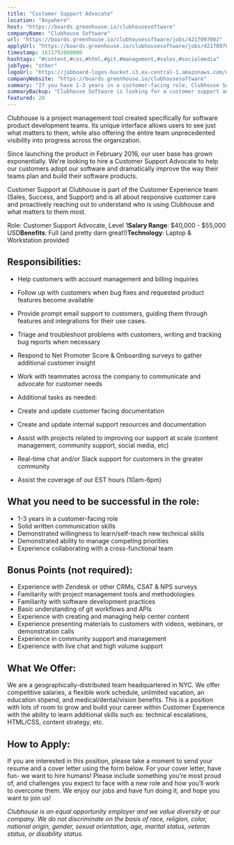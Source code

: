 ```yaml
---
title: "Customer Support Advocate"
location: "Anywhere"
host: "https://boards.greenhouse.io/clubhousesoftware"
companyName: "Clubhouse Software"
url: "https://boards.greenhouse.io/clubhousesoftware/jobs/4217097002"
applyUrl: "https://boards.greenhouse.io/clubhousesoftware/jobs/4217097002#app"
timestamp: 1611792000000
hashtags: "#content,#css,#html,#git,#management,#sales,#socialmedia"
jobType: "other"
logoUrl: "https://jobboard-logos-bucket.s3.eu-central-1.amazonaws.com/clubhouse-software"
companyWebsite: "https://boards.greenhouse.io/clubhousesoftware"
summary: "If you have 1-3 years in a customer-facing role, Clubhouse Software has a job opening for a customer support advocate"
summaryBackup: "Clubhouse Software is looking for a customer support advocate that has experience in: #content, #css, #html."
featured: 20
---
```


Clubhouse is a project management tool created specifically for software product development teams. Its unique interface allows users to see just what matters to them, while also offering the entire team unprecedented visibility into progress across the organization.

Since launching the product in February 2016, our user base has grown exponentially. We're looking to hire a Customer Support Advocate to help our customers adopt our software and dramatically improve the way their teams plan and build their software products. 

Customer Support at Clubhouse is part of the Customer Experience team (Sales, Success, and Support) and is all about responsive customer care and proactively reaching out to understand who is using Clubhouse and what matters to them most.

Role: Customer Support Advocate, Level 1**Salary Range**: $40,000 - $55,000 USD**Benefits**: Full (and pretty darn great!)**Technology**: Laptop & Workstation provided

## Responsibilities:

*   Help customers with account management and billing inquiries
*   Follow up with customers when bug fixes and requested product features become available
*   Provide prompt email support to customers, guiding them through features and integrations for their use cases.
*   Triage and troubleshoot problems with customers, writing and tracking bug reports when necessary
*   Respond to Net Promoter Score & Onboarding surveys to gather additional customer insight 
*   Work with teammates across the company to communicate and advocate for customer needs
*   Additional tasks as needed:

*   Create and update customer facing documentation
*   Create and update internal support resources and documentation
*   Assist with projects related to improving our support at scale (content management, community support, social media, etc)
*   Real-time chat and/or Slack support for customers in the greater community

*   Assist the coverage of our EST hours (10am-6pm)

## What you need to be successful in the role:

*   1-3 years in a customer-facing role
*   Solid written communication skills
*   Demonstrated willingness to learn/self-teach new technical skills
*   Demonstrated ability to manage competing priorities 
*   Experience collaborating with a cross-functional team 

## Bonus Points (not required):

*   Experience with Zendesk or other CRMs, CSAT & NPS surveys
*   Familiarity with project management tools and methodologies
*   Familiarity with software development practices
*   Basic understanding of git workflows and APIs
*   Experience with creating and managing help center content
*   Experience presenting materials to customers with videos, webinars, or demonstration calls
*   Experience in community support and management
*   Experience with live chat and high volume support

## What We Offer:

We are a geographically-distributed team headquartered in NYC. We offer competitive salaries, a flexible work schedule, unlimited vacation, an education stipend, and medical/dental/vision benefits. This is a position with lots of room to grow and build your career within Customer Experience with the ability to learn additional skills such as: technical escalations, HTML/CSS, content strategy, etc.

## How to Apply:

If you are interested in this position, please take a moment to send your resume and a cover letter using the form below. For your cover letter, have fun- we want to hire humans! Please include something you’re most proud of, and challenges you expect to face with a new role and how you’ll work to overcome them. We enjoy our jobs and have fun doing it, and hope you want to join us!

_Clubhouse is an equal opportunity employer and we value diversity at our company. We do not discriminate on the basis of race, religion, color, national origin, gender, sexual orientation, age, marital status, veteran status, or disability status._
